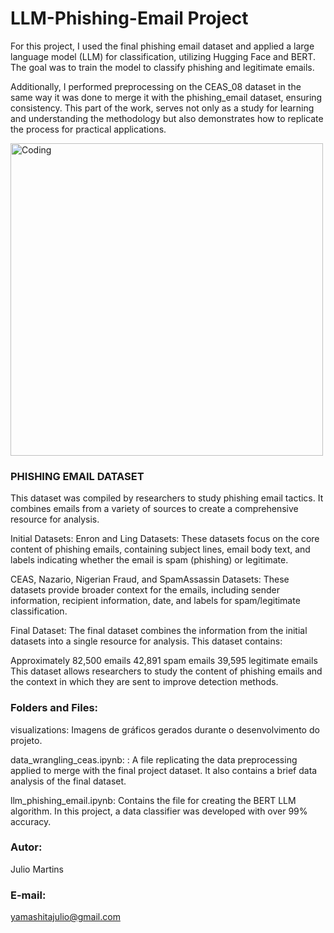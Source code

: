 # LLM-Phishing-Email Project
For this project, I used the final phishing email dataset and applied a large language model (LLM) for classification, utilizing Hugging Face and BERT. The goal was to train the model to classify phishing and legitimate emails.

Additionally, I performed preprocessing on the CEAS_08 dataset in the same way it was done to merge it with the phishing_email dataset, ensuring consistency. This part of the work, serves not only as a study for learning and understanding the methodology but also demonstrates how to replicate the process for practical applications.

<img align="center" alt="Coding" width="500" src="https://marvel-b1-cdn.bc0a.com/f00000000032040/cdn.prod.website-files.com/672e4d78ddc6417dc8ab2e1f/675a28b32b088f04d89ce051_32040_94c482e61bc04c5bb6a918a7cde3d962_1542746731.png">

### PHISHING EMAIL DATASET
This dataset was compiled by researchers to study phishing email tactics. It combines emails from a variety of sources to create a comprehensive resource for analysis.

Initial Datasets:
Enron and Ling Datasets: These datasets focus on the core content of phishing emails, containing subject lines, email body text, and labels indicating whether the email is spam (phishing) or legitimate.

CEAS, Nazario, Nigerian Fraud, and SpamAssassin Datasets: These datasets provide broader context for the emails, including sender information, recipient information, date, and labels for spam/legitimate classification.

Final Dataset:
The final dataset combines the information from the initial datasets into a single resource for analysis. This dataset contains:

Approximately 82,500 emails
42,891 spam emails
39,595 legitimate emails
This dataset allows researchers to study the content of phishing emails and the context in which they are sent to improve detection methods.

### Folders and Files:

visualizations: Imagens de gráficos gerados durante o desenvolvimento do projeto.

data_wrangling_ceas.ipynb: : A file replicating the data preprocessing applied to merge with the final project dataset. It also contains a brief data analysis of the final dataset.

llm_phishing_email.ipynb:  Contains the file for creating the BERT LLM algorithm. In this project, a data classifier was developed with over 99% accuracy.

### Autor:
Julio Martins

### E-mail: 
yamashitajulio@gmail.com

